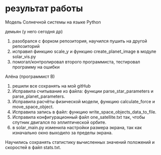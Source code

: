 # результат работы
Модель Солнечной системы на языке Python

демьян (у него сегодня др)
1) разобрался с форком репозитория, научился пушить на другой репозиторий
2) исправил финкцию scale_y и функцию create_planet_image в модуле solar_vis.py
3) помогал/контролировал второго программиста, тестировал программу на ошибки

Алёна (программист В)
1) решили все сохранять на мой gitHub
2) Исправила считывание из файла: функции parse_star_parameters и parse_planet_parameters. 
3) Исправила расчёты физической модели, функцию calculate_force и move_space_object.
4) Исправила запись в файл: функцию write_space_objects_data_to_file.
5) Исправила конфигурационный файл one_satellite.txt так, чтобы спутник двигался по эллиптической орбите.
6) в solar_main.py изменила настройки размера экрана, так как изначально окно выходило за пределы экрана.

Научились сохранять статистику вычисленных значений положений и скоростей в файл stats.txt.
